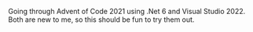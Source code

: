 Going through Advent of Code 2021 using .Net 6 and Visual Studio 2022. Both are new to me, so this should be fun to try them out.
